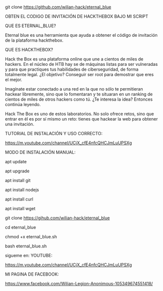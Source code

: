 

git clone https://github.com/wilian-hack/eternal_blue

OBTEN EL CODIGO DE INVITACIÓN DE HACKTHEBOX BAJO MI SCRIPT

QUE ES ETERNAL_BLUE?

Eternal blue es una herramienta que ayuda a
obtener el código de invitación de la plataforma
hackthebox.

 QUE ES HACKTHEBOX?

Hack the Box es una plataforma online que une a cientos de miles de hackers. En el núcleo de HTB hay se de máquinas listas para ser vulneradas y para que practiques tus habilidades de ciberseguridad, de forma totalmente legal. ¿El objetivo? Conseguir ser root para demostrar que eres el mejor.

Imagínate estar conectado a una red en la que no sólo te permitieran hackear libremente, sino que lo fomentaran y te situaran en un ranking de cientos de miles de otros hackers como tú. ¿Te interesa la idea? Entonces continúa leyendo.

Hack The Box  es uno de estos laboratorios.
 No solo ofrece retos, sino que entrar en él 
es por sí mismo un reto: tienes que hackear la
 web para obtener una invitación.

TUTORIAL DE INSTALACIÓN Y USO CORRECTO:

https://m.youtube.com/channel/UCjX_cfE4nfcQHCJmLuUPSXg

MODO DE INSTALACIÓN MANUAL:

apt update 

apt upgrade

apt install git

apt install nodejs

apt install curl

apt install wget

git clone https://gihub.com/wilian-hack/eternal_blue

cd eternal_blue

chmod +x eternal_blue.sh

bash eternal_blue.sh

sigueme en:
    YOUTUBE:

https://m.youtube.com/channel/UCjX_cfE4nfcQHCJmLuUPSXg

 MI PAGINA DE FACEBOOK:

https://www.facebook.com/Wilian-Legion-Anonimous-105349674551418/
